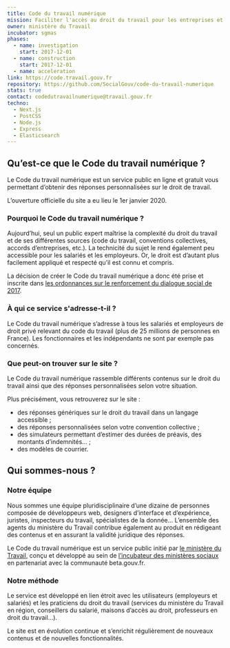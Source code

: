 ```yaml
---
title: Code du travail numérique
mission: Faciliter l'accès au droit du travail pour les entreprises et les employés.
owner: ministère du Travail
incubator: sgmas
phases:
  - name: investigation
    start: 2017-12-01
  - name: construction
    start: 2017-12-01
  - name: acceleration
link: https://code.travail.gouv.fr
repository: https://github.com/SocialGouv/code-du-travail-numerique
stats: true
contact: codedutravailnumerique@travail.gouv.fr
techno:
  - Next.js
  - PostCSS
  - Node.js
  - Express
  - Elasticsearch
---
```


## Qu’est-ce que le Code du travail numérique ?

Le Code du travail numérique est un service public en ligne et gratuit vous permettant d’obtenir des réponses personnalisées sur le droit de travail.

L’ouverture officielle du site a eu lieu le 1er janvier 2020.

### Pourquoi le Code du travail numérique ?

Aujourd’hui, seul un public expert maîtrise la complexité du droit du travail et de ses différentes sources (code du travail, conventions collectives, accords d’entreprises, etc.). La technicité du sujet le rend également peu accessible pour les salariés et les employeurs. Or, le droit est d’autant plus facilement appliqué et respecté qu’il est connu et compris.

La décision de créer le Code du travail numérique a donc été prise et inscrite dans [les ordonnances sur le renforcement du dialogue social de 2017](https://www.legifrance.gouv.fr/affichTexteArticle.do;jsessionid=F175675A5AF37BD5745391E7C64C2FAB.tplgfr41s_3?cidTexte=JORFTEXT000035607388&idArticle=LEGIARTI000036762196&dateTexte=20191129&categorieLien=id#LEGIARTI000036762196).

### À qui ce service s'adresse-t-il ?

Le Code du travail numérique s’adresse à tous les salariés et employeurs de droit privé relevant du code du travail (plus de 25 millions de personnes en France). Les fonctionnaires et les indépendants ne sont par exemple pas concernés.

### Que peut-on trouver sur le site ?

Le Code du travail numérique rassemble différents contenus sur le droit du travail ainsi que des réponses personnalisées selon votre situation.

Plus précisément, vous retrouverez sur le site :
- des réponses génériques sur le droit du travail dans un langage accessible ;
- des réponses personnalisées selon votre convention collective ;
- des simulateurs permettant d’estimer des durées de préavis, des montants d’indemnités… ;
- des modèles de courrier.

## Qui sommes-nous ?

### Notre équipe

Nous sommes une équipe pluridisciplinaire d’une dizaine de personnes composée de développeurs web, designers d’interface et d’expérience, juristes, inspecteurs du travail, spécialistes de la donnée… L’ensemble des agents du ministère du Travail contribue également au produit en rédigeant des contenus et en assurant la validité juridique des réponses.

Le Code du travail numérique est un service public initié par [le ministère du Travail](https://travail-emploi.gouv.fr/ministere/organisation/article/dgt-direction-generale-du-travail), conçu et développé au sein de [l’incubateur des ministères sociaux](https://incubateur.social.gouv.fr/) en partenariat avec la communauté beta.gouv.fr.

### Notre méthode

Le service est développé en lien étroit avec les utilisateurs (employeurs et salariés) et les praticiens du droit du travail (services du ministère du Travail en région, conseillers du salarié, maisons d’accès au droit, professeurs en droit du travail...).

Le site est en évolution continue et s’enrichit régulièrement de nouveaux contenus et de nouvelles fonctionnalités.
